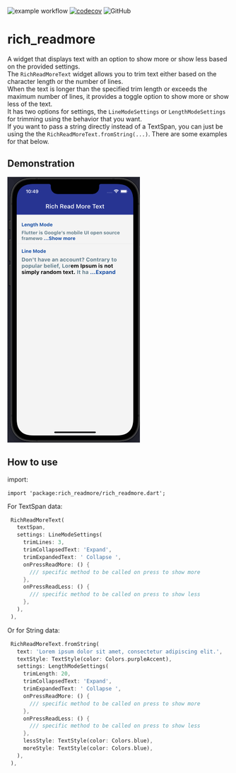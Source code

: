 ![example workflow](https://github.com/thierryoliveira/rich_readmore/actions/workflows/rich_readmore.yml/badge.svg)
[![codecov](https://codecov.io/gh/thierryoliveira/rich_readmore/branch/master/graph/badge.svg?token=210MCG1JFN)](https://codecov.io/gh/thierryoliveira/rich_readmore)
![GitHub](https://img.shields.io/github/license/thierryoliveira/rich_readmore)

# rich_readmore

A widget that displays text with an option to show more or show less based on the provided settings.  
The `RichReadMoreText` widget allows you to trim text either based on the character length or the number of lines.  
When the text is longer than the specified trim length or exceeds the maximum number of lines, it provides a toggle option to show more or show less of the text.  
It has two options for settings, the `LineModeSettings` or `LengthModeSettings` for trimming using the behavior that you want.  
If you want to pass a string directly instead of a TextSpan, you can just be using the the `RichReadMoreText.fromString(...)`. There are some examples for that below.

## Demonstration  
![](read-more-text-view-flutter.gif)
## How to use
import:
```
import 'package:rich_readmore/rich_readmore.dart';
```
For TextSpan data:
 ```dart
  RichReadMoreText(
    textSpan,
    settings: LineModeSettings(
      trimLines: 3,
      trimCollapsedText: 'Expand',
      trimExpandedText: ' Collapse ',
      onPressReadMore: () {
        /// specific method to be called on press to show more
      },
      onPressReadLess: () {
        /// specific method to be called on press to show less
      },
    ),
  ),
 ```

Or for String data:
```dart
 RichReadMoreText.fromString(
   text: 'Lorem ipsum dolor sit amet, consectetur adipiscing elit.',
   textStyle: TextStyle(color: Colors.purpleAccent),
   settings: LengthModeSettings(
     trimLength: 20,
     trimCollapsedText: 'Expand',
     trimExpandedText: ' Collapse ',
     onPressReadMore: () {
       /// specific method to be called on press to show more
     },
     onPressReadLess: () {
       /// specific method to be called on press to show less
     },
     lessStyle: TextStyle(color: Colors.blue),
     moreStyle: TextStyle(color: Colors.blue),
   ),
 ),
```




